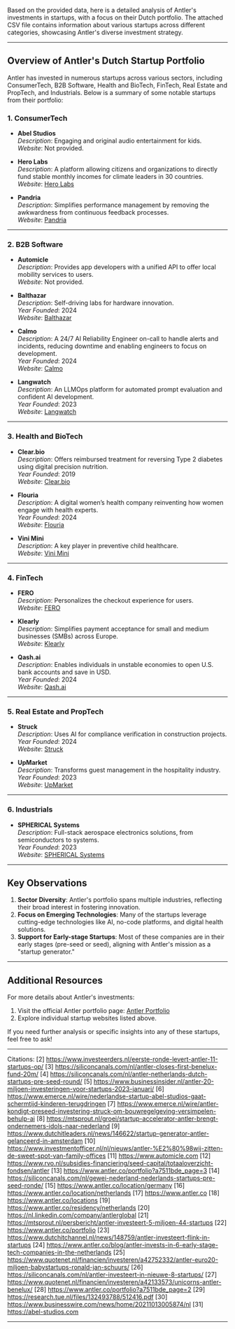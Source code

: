 
Based on the provided data, here is a detailed analysis of Antler's investments in startups, with a focus on their Dutch portfolio. The attached CSV file contains information about various startups across different categories, showcasing Antler's diverse investment strategy.

---

## **Overview of Antler's Dutch Startup Portfolio**

Antler has invested in numerous startups across various sectors, including ConsumerTech, B2B Software, Health and BioTech, FinTech, Real Estate and PropTech, and Industrials. Below is a summary of some notable startups from their portfolio:

### **1. ConsumerTech**
- **Abel Studios**  
  *Description*: Engaging and original audio entertainment for kids.  
  *Website*: Not provided.

- **Hero Labs**  
  *Description*: A platform allowing citizens and organizations to directly fund stable monthly incomes for climate leaders in 30 countries.  
  *Website*: [Hero Labs](https://www.antler.co/portfolio#)

- **Pandria**  
  *Description*: Simplifies performance management by removing the awkwardness from continuous feedback processes.  
  *Website*: [Pandria](https://pandria.com/)

---

### **2. B2B Software**
- **Automicle**  
  *Description*: Provides app developers with a unified API to offer local mobility services to users.  
  *Website*: Not provided.

- **Balthazar**  
  *Description*: Self-driving labs for hardware innovation.  
  *Year Founded*: 2024  
  *Website*: [Balthazar](https://balthazar.app/)

- **Calmo**  
  *Description*: A 24/7 AI Reliability Engineer on-call to handle alerts and incidents, reducing downtime and enabling engineers to focus on development.  
  *Year Founded*: 2024  
  *Website*: [Calmo](https://getcalmo.com/)

- **Langwatch**  
  *Description*: An LLMOps platform for automated prompt evaluation and confident AI development.  
  *Year Founded*: 2023  
  *Website*: [Langwatch](https://langwatch.ai/)

---

### **3. Health and BioTech**
- **Clear.bio**  
  *Description*: Offers reimbursed treatment for reversing Type 2 diabetes using digital precision nutrition.  
  *Year Founded*: 2019  
  *Website*: [Clear.bio](https://www.clear.bio/)

- **Flouria**  
  *Description*: A digital women’s health company reinventing how women engage with health experts.  
  *Year Founded*: 2024  
  *Website*: [Flouria](https://flouria.health/)

- **Vini Mini**  
  *Description*: A key player in preventive child healthcare.  
  *Website*: [Vini Mini](https://vinimini.nl/en)

---

### **4. FinTech**
- **FERO**  
  *Description*: Personalizes the checkout experience for users.  
  *Website*: [FERO](https://www.feropaymentscience.com/)

- **Klearly**  
  *Description*: Simplifies payment acceptance for small and medium businesses (SMBs) across Europe.  
  *Website*: [Klearly](https://klearly.nl/)

- **Qash.ai**  
  *Description*: Enables individuals in unstable economies to open U.S. bank accounts and save in USD.  
  *Year Founded*: 2024  
  *Website*: [Qash.ai](https://www.qash.ai/)

---

### **5. Real Estate and PropTech**
- **Struck**  
  *Description*: Uses AI for compliance verification in construction projects.  
  *Year Founded*: 2024  
  *Website*: [Struck](https://www.struck.build/)

- **UpMarket**  
  *Description*: Transforms guest management in the hospitality industry.  
  *Year Founded*: 2023  
  *Website*: [UpMarket](https://upmarket.cloud/)

---

### **6. Industrials**
- **SPHERICAL Systems**  
  *Description*: Full-stack aerospace electronics solutions, from semiconductors to systems.  
  *Year Founded*: 2023  
  *Website*: [SPHERICAL Systems](http://www.spherical-systems.com/)

---

## **Key Observations**
1. **Sector Diversity**: Antler's portfolio spans multiple industries, reflecting their broad interest in fostering innovation.
2. **Focus on Emerging Technologies**: Many of the startups leverage cutting-edge technologies like AI, no-code platforms, and digital health solutions.
3. **Support for Early-stage Startups**: Most of these companies are in their early stages (pre-seed or seed), aligning with Antler's mission as a "startup generator."

---

## **Additional Resources**
For more details about Antler's investments:
1. Visit the official Antler portfolio page: [Antler Portfolio](https://www.antler.co/portfolio#)
2. Explore individual startup websites listed above.

If you need further analysis or specific insights into any of these startups, feel free to ask!

---

Citations:
[2] https://www.investeerders.nl/eerste-ronde-levert-antler-11-startups-op/
[3] https://siliconcanals.com/nl/antler-closes-first-benelux-fund-20m/
[4] https://siliconcanals.com/nl/antler-netherlands-dutch-startups-pre-seed-round/
[5] https://www.businessinsider.nl/antler-20-miljoen-investeringen-voor-startups-2023-januari/
[6] https://www.emerce.nl/wire/nederlandse-startup-abel-studios-gaat-schermtijd-kinderen-terugdringen
[7] https://www.emerce.nl/wire/antler-kondigt-preseed-investering-struck-om-bouwregelgeving-versimpelen-behulp-ai
[8] https://mtsprout.nl/groei/startup-accelerator-antler-brengt-ondernemers-idols-naar-nederland
[9] https://www.dutchitleaders.nl/news/146622/startup-generator-antler-gelanceerd-in-amsterdam
[10] https://www.investmentofficer.nl/nl/nieuws/antler-%E2%80%98wij-zitten-de-sweet-spot-van-family-offices
[11] https://www.automicle.com
[12] https://www.rvo.nl/subsidies-financiering/seed-capital/totaaloverzicht-fondsen/antler
[13] https://www.antler.co/portfolio?a7511bde_page=3
[14] https://siliconcanals.com/nl/gewei-nederland-nederlands-startups-pre-seed-ronde/
[15] https://www.antler.co/location/germany
[16] https://www.antler.co/location/netherlands
[17] https://www.antler.co
[18] https://www.antler.co/locations
[19] https://www.antler.co/residency/netherlands
[20] https://nl.linkedin.com/company/antlerglobal
[21] https://mtsprout.nl/persbericht/antler-investeert-5-miljoen-44-startups
[22] https://www.antler.co/portfolio
[23] https://www.dutchitchannel.nl/news/148759/antler-investeert-flink-in-startups
[24] https://www.antler.co/blog/antler-invests-in-6-early-stage-tech-companies-in-the-netherlands
[25] https://www.quotenet.nl/financien/investeren/a42752332/antler-euro20-miljoen-babystartups-ronald-jan-schuurs/
[26] https://siliconcanals.com/nl/antler-investeert-in-nieuwe-8-startups/
[27] https://www.quotenet.nl/financien/investeren/a42133573/unicorns-antler-benelux/
[28] https://www.antler.co/portfolio?a7511bde_page=2
[29] https://research.tue.nl/files/132493788/512416.pdf
[30] https://www.businesswire.com/news/home/20211013005874/nl
[31] https://abel-studios.com

---
